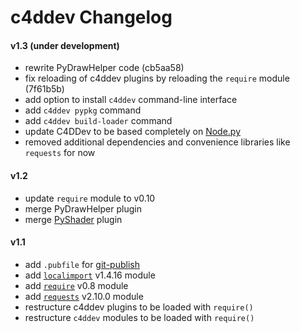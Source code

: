 # c4ddev Changelog

  [Node.py]: https://github.com/nodepy/nodepy

#### v1.3 (under development)

- rewrite PyDrawHelper code (cb5aa58)
- fix reloading of c4ddev plugins by reloading the `require` module (7f61b5b)
- add option to install `c4ddev` command-line interface
- add `c4ddev pypkg` command
- add `c4ddev build-loader` command
- update C4DDev to be based completely on [Node.py]
- removed additional dependencies and convenience libraries like `requests` for now

#### v1.2

- update `require` module to v0.10
- merge PyDrawHelper plugin
- merge [PyShader](https://github.com/nr-plugins/pyshader) plugin

#### v1.1

- add `.pubfile` for [git-publish](https://pypi.python.org/pypi/git-publish)
- add [`localimport`](https://github.com/NiklasRosenstein/py-localimport) v1.4.16 module
- add [`require`](https://github.com/NiklasRosenstein/py-localimport) v0.8 module
- add [`requests`](https://github.com/kennethreitz/requests) v2.10.0 module
- restructure c4ddev plugins to be loaded with `require()`
- restructure `c4ddev` modules to be loaded with `require()`
